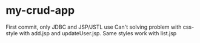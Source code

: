 # my-crud-app
First commit, only JDBC and JSP/JSTL use
Can't solving problem with css-style with add.jsp and updateUser.jsp. Same styles work with list.jsp

